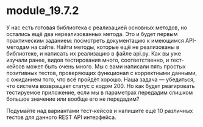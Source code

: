 # module_19.7.2
У нас есть готовая библиотека с реализацией основных методов, но остались ещё два нереализованных метода. Это и будет первым практическим заданием: посмотреть документацию к имеющимся API-методам на сайте. Найти методы, которые ещё не реализованы в библиотеке, и написать их реализацию в файле api.py.  Как вы уже изучали ранее, видов тестирования много, соответственно, и тест-кейсов может быть очень много. Мы с вами написали пять простых позитивных тестов, проверяющих функционал с корректными данными, с ожиданием того, что всё пройдёт хорошо. Наша задача — убедиться, что система возвращает статус с кодом 200. Но как будет реагировать тестируемое приложение, если мы в параметрах передадим слишком большое значение или вообще его не передадим? 

Подумайте над вариантами тест-кейсов и напишите ещё 10 различных тестов для данного REST API интерфейса.
